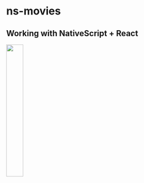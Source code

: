 # ns-movies

## Working with NativeScript + React
<p>
  <img src="https://user-images.githubusercontent.com/19293727/181935216-7e895f43-5ffe-47c5-9e9b-75d488810295.png" width="30%" />
</p>
